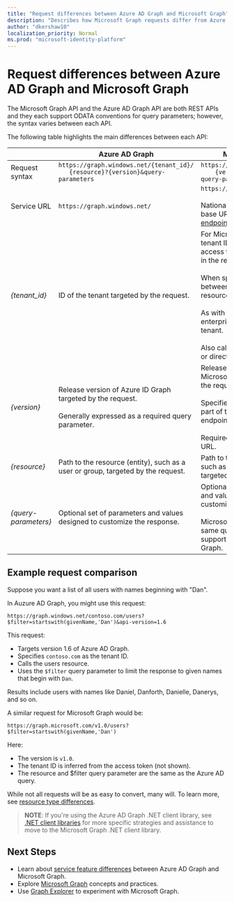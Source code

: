 ```yaml
---
title: "Request differences between Azure AD Graph and Microsoft Graph"
description: "Describes how Microsoft Graph requests differ from Azure AD requests, which helps migrate apps to the newer service.."
author: "dkershaw10"
localization_priority: Normal
ms.prod: "microsoft-identity-platform"
---
```


# Request differences between Azure AD Graph and Microsoft Graph

The Microsoft Graph API and the Azure AD Graph API are both REST APIs and they each support ODATA conventions for query parameters; however, the syntax varies between each API.

The following table highlights the main differences between each API:

|| Azure AD Graph | Microsoft Graph |
|---|---|---|
|Request<br>syntax| `https://graph.windows.net/{tenant_id}/` <br> `   {resource}?{version}&query-parameters` | `https://graph.microsoft.com/`<br>`    {version}/{resource}?query-parameters`|
|Service URL|`https://graph.windows.net/` | `https://graph.microsoft.com/` <br><br> National clouds have unique base URLs; see [National cloud endpoints](https://docs.microsoft.com/graph/deployments) for details.|
|_{tenant_id}_|ID of the tenant targeted by the request.|For Microsoft Graph, the tenant ID is inferred from the access token and is optional in the request.<br><br>When specified, it appears between the version and the resource in the request URL.<br><br>As with Azure AD Graph, all enterprise requests target a tenant.<br><br>Also called an organization ID or directory object ID.|
|_{version}_|Release version of Azure ID Graph targeted by the request.<br><br>Generally expressed as a required query parameter.|Release version of the Microsoft Graph targeted by the request.<br><br>Specified in the request as part of the path to the endpoint.<br><br>Required just after the service URL.|
|_{resource}_|Path to the resource (entity), such as a user or group, targeted by the request.|Path to the resource (entity), such as a user or group, targeted by the request.|
|_{query-parameters}_|Optional set of parameters and values designed to customize the response.|Optional set of parameters and values designed to customize the response.<br><br>Microsoft Graph supports the same query parameters supported by Azure AD Graph.|

## Example request comparison

Suppose you want a list of all users with names beginning with "Dan".

In Auzure AD Graph, you might use this request:

`https://graph.windows.net/contoso.com/users?$filter=startswith(givenName,'Dan')&api-version=1.6`

This request:

- Targets version 1.6 of Azure AD Graph.  
- Specifies `contoso.com` as the tenant ID.  
- Calls the users resource.  
- Uses the `$filter` query parameter to limit the response to given names that begin with `Dan`.  
 
Results include users with names like Daniel, Danforth, Danielle, Danerys, and so on.

A similar request for Microsoft Graph would be:

`https://graph.microsoft.com/v1.0/users?$filter=startswith(givenName,'Dan')`

Here:

- The version is `v1.0`.  
- The tenant ID is inferred from the access token (not shown).  
- The resource and $filter query parameter are the same as the Azure AD query.  

While not all requests will be as easy to convert, many will.  To learn more, see [resource type differences](migrate-azure-ad-graph-resource-differences.md). 

> **NOTE**: If you're using the Azure AD Graph .NET client library, see [.NET client libraries](migrate-azure-ad-graph-client-libraries.md) for more specific strategies and assistance to move to the Microsoft Graph .NET client library.

## Next Steps

- Learn about [service feature differences](migrate-azure-ad-graph-feature-differences.md) between Azure AD Graph and Microsoft Graph. 
- Explore [Microsoft Graph](/graph/overview) concepts and practices.
- Use [Graph Explorer](https://aka.ms/ge) to experiment with Microsoft Graph.
